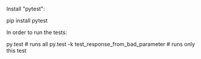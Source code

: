 Install "pytest":

 pip install pytest

In order to run the tests:

 py.test         # runs all
 py.test -k test_response_from_bad_parameter   # runs only this test

